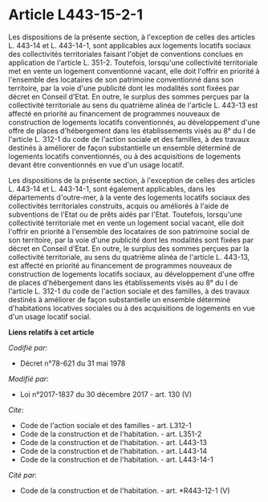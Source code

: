 # Article L443-15-2-1

Les dispositions de la présente section, à l'exception de celles des articles L. 443-14 et L. 443-14-1, sont applicables aux
logements locatifs sociaux des collectivités territoriales faisant l'objet de conventions conclues en application de
l'article L. 351-2. Toutefois, lorsqu'une collectivité territoriale met en vente un logement conventionné vacant, elle doit
l'offrir en priorité à l'ensemble des locataires de son patrimoine conventionné dans son territoire, par la voie d'une
publicité dont les modalités sont fixées par décret en Conseil d'Etat. En outre, le surplus des sommes perçues par la
collectivité territoriale au sens du quatrième alinéa de l'article L. 443-13 est affecté en priorité au financement de
programmes nouveaux de construction de logements locatifs conventionnés, au développement d'une offre de places d'hébergement
dans les établissements visés au 8° du I de l'article L. 312-1 du code de l'action sociale et des familles, à des travaux
destinés à améliorer de façon substantielle un ensemble déterminé de logements locatifs conventionnés, ou à des acquisitions
de logements devant être conventionnés en vue d'un usage locatif. 

Les dispositions de la présente section, à l'exception de celles des articles L. 443-14 et L. 443-14-1, sont également
applicables, dans les départements d'outre-mer, à la vente des logements locatifs sociaux des collectivités territoriales
construits, acquis ou améliorés à l'aide de subventions de l'Etat ou de prêts aidés par l'Etat. Toutefois, lorsqu'une
collectivité territoriale met en vente un logement social vacant, elle doit l'offrir en priorité à l'ensemble des locataires
de son patrimoine social de son territoire, par la voie d'une publicité dont les modalités sont fixées par décret en Conseil
d'Etat. En outre, le surplus des sommes perçues par la collectivité territoriale, au sens du quatrième alinéa de l'article L.
443-13, est affecté en priorité au financement de programmes nouveaux de construction de logements locatifs sociaux, au
développement d'une offre de places d'hébergement dans les établissements visés au 8° du I de l'article L. 312-1 du code de
l'action sociale et des familles, à des travaux destinés à améliorer de façon substantielle un ensemble déterminé
d'habitations locatives sociales ou à des acquisitions de logements en vue d'un usage locatif social.

**Liens relatifs à cet article**

_Codifié par_:

  - Décret n°78-621 du 31 mai 1978

_Modifié par_:

  - Loi n°2017-1837 du 30 décembre 2017 - art. 130 (V)

_Cite_:

  - Code de l'action sociale et des familles - art. L312-1
  - Code de la construction et de l'habitation. - art. L351-2
  - Code de la construction et de l'habitation. - art. L443-13
  - Code de la construction et de l'habitation. - art. L443-14
  - Code de la construction et de l'habitation. - art. L443-14-1

_Cité par_:

  - Code de la construction et de l'habitation. - art. *R443-12-1 (V)
